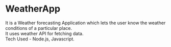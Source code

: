 # WeatherApp
It is a Weather forecasting Application which lets the user know the weather conditions of a particular place.
<br/>
It uses weather API for fetching data.
<br/>
Tech Used - Node.js, Javascript.

